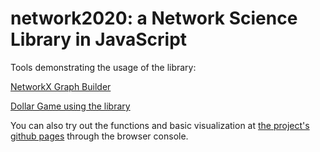 # network2020: a Network Science Library in JavaScript

Tools demonstrating the usage of the library:

[NetworkX Graph Builder](https://www.rodigu.github.io/nxtool)

[Dollar Game using the library](https://www.rodigu.github.io/monster-constelations)

You can also try out the functions and basic visualization at [the project's github pages](https://www.rodigu.github.io/network2020) through the browser console.
